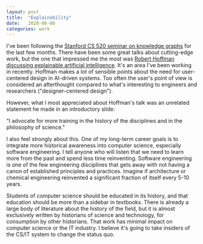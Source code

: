 ```yaml
---
layout: post
title:  "Explainability"
date:   2020-06-06
categories: work
---
```


I've been following the [Stanford CS 520 seminar on knowledge graphs](https://web.stanford.edu/class/cs520/) for the last few months. There have been some great talks about cutting-edge work, but the one that impressed me the most was [Robert Hoffman discussing explainable artificial intelligence](https://youtu.be/VRe5yOjmuEY?t=3734). It's an area I've been working in recently. Hoffman makes a lot of sensible points about the need for user-centered design in AI-driven systems. Too often the user's point of view is considered an afterthought compared to what's interesting to engineers and researchers ("designer-centered design").

However, what I most appreciated about Hoffman's talk was an unrelated statement he made in an introductory slide:

"I advocate for more training in the history of the disciplines and in the philosophy of science."

I also feel strongly about this. One of my long-term career goals is to integrate more historical awareness into computer science, especially software engineering. I tell anyone who will listen that we need to learn more from the past and spend less time reinventing. Software engineering is one of the few engineering disciplines that gets away with not having a canon of established principles and practices. Imagine if architecture or chemical engineering reinvented a significant fraction of itself every 5-10 years.

Students of computer science should be educated in its history, and that education should be more than a sidebar in textbooks. There is already a large body of literature about the history of the field, but it is almost exclusively written by historians of science and technology, for consumption by other historians. That work has minimal impact on computer science or the IT industry. I believe it's going to take insiders of the CS/IT system to change the status quo.
